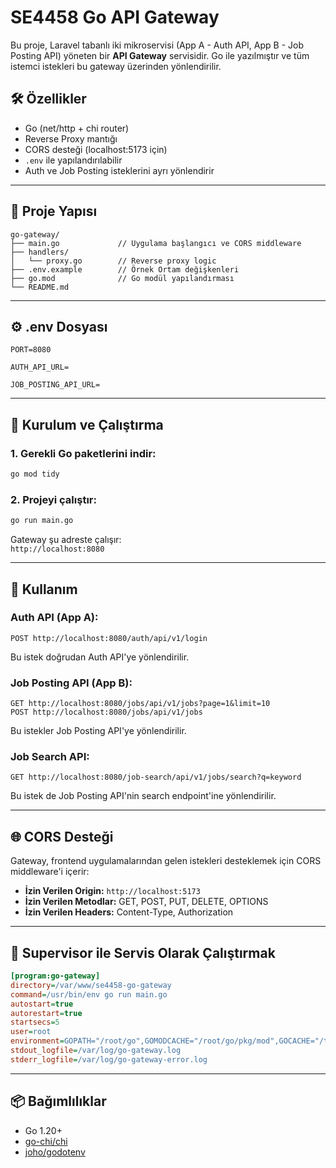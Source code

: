 # SE4458 Go API Gateway

Bu proje, Laravel tabanlı iki mikroservisi (App A - Auth API, App B - Job Posting API) yöneten bir **API Gateway** servisidir. Go ile yazılmıştır ve tüm istemci istekleri bu gateway üzerinden yönlendirilir.

## 🛠 Özellikler

- Go (net/http + chi router)
- Reverse Proxy mantığı
- CORS desteği (localhost:5173 için)
- `.env` ile yapılandırılabilir
- Auth ve Job Posting isteklerini ayrı yönlendirir

---

## 📁 Proje Yapısı

```
go-gateway/
├── main.go             // Uygulama başlangıcı ve CORS middleware
├── handlers/
│   └── proxy.go        // Reverse proxy logic
├── .env.example        // Örnek Ortam değişkenleri
├── go.mod              // Go modül yapılandırması
└── README.md
```

---

## ⚙️ .env Dosyası

```env
PORT=8080

AUTH_API_URL=

JOB_POSTING_API_URL=
```

---

## 🚀 Kurulum ve Çalıştırma

### 1. Gerekli Go paketlerini indir:

```bash
go mod tidy
```

### 2. Projeyi çalıştır:

```bash
go run main.go
```

Gateway şu adreste çalışır:  
`http://localhost:8080`

---

## 🧪 Kullanım

### Auth API (App A):

```http
POST http://localhost:8080/auth/api/v1/login
```

Bu istek doğrudan Auth API'ye yönlendirilir.

### Job Posting API (App B):

```http
GET http://localhost:8080/jobs/api/v1/jobs?page=1&limit=10
POST http://localhost:8080/jobs/api/v1/jobs
```

Bu istekler Job Posting API'ye yönlendirilir.

### Job Search API:

```http
GET http://localhost:8080/job-search/api/v1/jobs/search?q=keyword
```

Bu istek de Job Posting API'nin search endpoint'ine yönlendirilir.

---

## 🌐 CORS Desteği

Gateway, frontend uygulamalarından gelen istekleri desteklemek için CORS middleware'i içerir:

- **İzin Verilen Origin:** `http://localhost:5173`
- **İzin Verilen Metodlar:** GET, POST, PUT, DELETE, OPTIONS
- **İzin Verilen Headers:** Content-Type, Authorization

---

## 🧩 Supervisor ile Servis Olarak Çalıştırmak

```ini
[program:go-gateway]
directory=/var/www/se4458-go-gateway
command=/usr/bin/env go run main.go
autostart=true
autorestart=true
startsecs=5
user=root
environment=GOPATH="/root/go",GOMODCACHE="/root/go/pkg/mod",GOCACHE="/tmp/go-cache",PATH="/usr/local/go/bin:/usr/bin:/bin"
stdout_logfile=/var/log/go-gateway.log
stderr_logfile=/var/log/go-gateway-error.log
```

---

## 📦 Bağımlılıklar

- Go 1.20+
- [go-chi/chi](https://github.com/go-chi/chi)
- [joho/godotenv](https://github.com/joho/godotenv)
